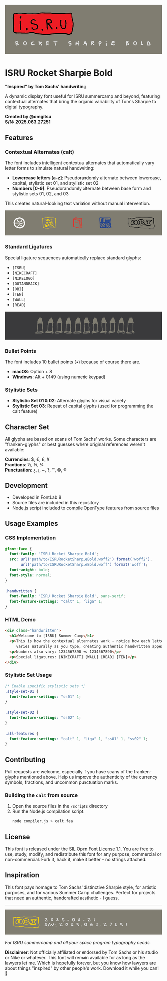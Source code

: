 ![ISRU Rocket Sharpie Bold](documentation/img/2x/ISRU-TITLE@2x.png)

# ISRU Rocket Sharpie Bold

**"Inspired" by Tom Sachs' handwriting**

A dynamic display font useful for ISRU summercamp and beyond, featuring contextual alternates that bring the organic variability of Tom's Sharpie to digital typography.

**Created by @omgitsu**  
**S/N: 2025.063.27251**

## Features

### Contextual Alternates (calt)
The font includes intelligent contextual alternates that automatically vary letter forms to simulate natural handwriting:

- **Lowercase letters [a-z]**: Pseudorandomly alternate between lowercase, capital, stylistic set 01, and stylistic set 02
- **Numbers [0-9]**: Pseudorandomly alternate between base form and stylistic sets 01, 02, and 03

This creates natural-looking text variation without manual intervention.

![LIGATURES](documentation/img/2x/ICONS@2x.png)
### Standard Ligatures
Special ligature sequences automatically replace standard glyphs:

- `[ISRU]`
- `[NIKECRAFT]`
- `[NIKELOGO]`
- `[OUTANDBACK]`
- `[OBI]`
- `[TEN]`
- `[WALL]`
- `[READ]`


![TEN BULLETS](documentation/img/2x/ten-bullets@2x.png)
### Bullet Points
The font includes 10 bullet points (•) because of course there are.
- **macOS**: Option + 8
- **Windows**: Alt + 0149 (using numeric keypad)

### Stylistic Sets
- **Stylistic Set 01 & 02**: Alternate glyphs for visual variety
- **Stylistic Set 03**: Repeat of capital glyphs (used for programming the calt feature)

## Character Set

All glyphs are based on scans of Tom Sachs' works. Some characters are "franken-glyphs" or best guesses where original references weren't available:

**Currencies**: $, €, £, ¥  
**Fractions**: ½, ¼, ¾  
**Punctuation**: ¿, ¡, ~, ‽, ™, ©, ®

## Development

- Developed in FontLab 8
- Source files are included in this repository
- Node.js script included to compile OpenType features from source files

## Usage Examples

### CSS Implementation
```css
@font-face {
  font-family: 'ISRU Rocket Sharpie Bold';
  src: url('path/to/ISRURocketSharpieBold.woff2') format('woff2'),
       url('path/to/ISRURocketSharpieBold.woff') format('woff');
  font-weight: bold;
  font-style: normal;
}

.handwritten {
  font-family: 'ISRU Rocket Sharpie Bold', sans-serif;
  font-feature-settings: "calt" 1, "liga" 1;
}
```

### HTML Demo
```html
<div class="handwritten">
  <h1>Welcome to [ISRU] Summer Camp</h1>
  <p>This is how the contextual alternates work - notice how each letter 
     varies naturally as you type, creating authentic handwritten appeal.</p>
  <p>Numbers also vary: 1234567890 vs 1234567890</p>
  <p>Special ligatures: [NIKECRAFT] [WALL] [READ] [TEN]</p>
</div>
```

### Stylistic Set Usage
```css
/* Enable specific stylistic sets */
.style-set-01 {
  font-feature-settings: "ss01" 1;
}

.style-set-02 {
  font-feature-settings: "ss02" 1;
}

.all-features {
  font-feature-settings: "calt" 1, "liga" 1, "ss01" 1, "ss02" 1;
}
```

## Contributing

Pull requests are welcome, especially if you have scans of the franken-glyphs mentioned above. Help us improve the authenticity of the currency symbols, fractions, and uncommon punctuation marks.

### Building the `calt` from source

1. Open the source files in the `/scripts` directory
2. Run the Node.js compilation script:
   ```bash
   node compiler.js > calt.fea
   ```

## License

This font is released under the [SIL Open Font License 1.1](https://scripts.sil.org/OFL). You are free to use, study, modify, and redistribute this font for any purpose, commercial or non-commercial. Fork it, hack it, make it better – no strings attached.

## Inspiration

This font pays homage to Tom Sachs' distinctive Sharpie style, for artistic purposes, and for various Summer Camp challenges. Perfect for projects that need an authentic, handcrafted aesthetic - I guess.

---

![OUTPUT BEFORE INPUT](documentation/img/2x/OBI@2x.png)

*For ISRU summercamp and all your space program typography needs.*

**Disclaimer**: Not officially affiliated or endorsed by Tom Sachs or his studio or Nike or whatever. This font will remain available for as long as the lawyers let me. Which is hopefully forever, but you know how lawyers are about things "inspired" by other people's work. Download it while you can! 🚀
